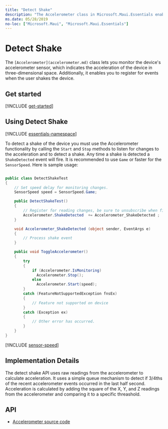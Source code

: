 ```yaml
---
title: "Detect Shake"
description: "The Accelerometer class in Microsoft.Maui.Essentials enables you to detect a shake movement of the device."
ms.date: 05/28/2019
no-loc: ["Microsoft.Maui", "Microsoft.Maui.Essentials"]
---
```


# Detect Shake

The `[Accelerometer](accelerometer.md)` class lets you monitor the device's accelerometer sensor, which indicates the acceleration of the device in three-dimensional space. Additionally, it enables you to register for events when the user shakes the device.

## Get started

[!INCLUDE [get-started](includes/get-started.md)]

## Using Detect Shake

[!INCLUDE [essentials-namespace](includes/essentials-namespace.md)]

To detect a shake of the device you must use the Accelerometer functionality by calling the `Start` and `Stop` methods to listen for changes to the acceleration and to detect a shake. Any time a shake is detected a `ShakeDetected` event will fire. It is recommended to use `Game` or faster for the `SensorSpeed`. Here is sample usage:

```csharp

public class DetectShakeTest
{
    // Set speed delay for monitoring changes.
    SensorSpeed speed = SensorSpeed.Game;

    public DetectShakeTest()
    {
        // Register for reading changes, be sure to unsubscribe when finished
        Accelerometer.ShakeDetected  += Accelerometer_ShakeDetected ;
    }

    void Accelerometer_ShakeDetected (object sender, EventArgs e)
    {
        // Process shake event
    }

    public void ToggleAccelerometer()
    {
        try
        {
            if (Accelerometer.IsMonitoring)
              Accelerometer.Stop();
            else
              Accelerometer.Start(speed);
        }
        catch (FeatureNotSupportedException fnsEx)
        {
            // Feature not supported on device
        }
        catch (Exception ex)
        {
            // Other error has occurred.
        }
    }
}
```

[!INCLUDE [sensor-speed](includes/sensor-speed.md)]

## Implementation Details

The detect shake API uses raw readings from the accelerometer to calculate acceleration. It uses a simple queue mechanism to detect if 3/4ths of the recent accelerometer events occurred in the last half second. Acceleration is calculated by adding the square of the X, Y, and Z readings from the accelerometer and comparing it to a specific threashold.

## API

- [Accelerometer source code](https://github.com/xamarin/Essentials/tree/main/Xamarin.Essentials/Accelerometer)
<!-- - [Accelerometer API documentation](xref:Microsoft.Maui.Essentials.Accelerometer)-->
